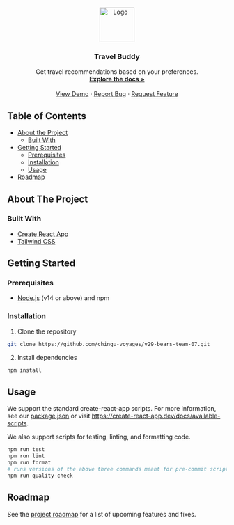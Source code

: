 <!-- PROJECT LOGO -->
<br />
<p align="center">
  <a href="https://github.com/chingu-voyages/v29-bears-team-07">
    <img src="https://chingu.io/logo-with-text-192.png" alt="Logo" height="80">
  </a>

  <h3 align="center">Travel Buddy</h3>

  <p align="center">
    Get travel recommendations based on your preferences.
    <br />
    <a href="https://github.com/chingu-voyages/v29-bears-team-07"><strong>Explore the docs »</strong></a>
    <br />
    <br />
    <a href="https://travel-buddy-8ew3l.ondigitalocean.app/">View Demo</a>
    ·
    <a href="https://github.com/chingu-voyages/v29-bears-team-07/issues/new?assignees=&labels=bug&template=bug-v29-bears-team-07rt-template.md&title=">Report Bug</a>
    ·
    <a href="https://github.com/chingu-voyages/v29-bears-team-07/issues/new?assignees=&labels=user_story&template=user-story-template.md&title=">Request Feature</a>
  </p>
</p>

<!-- TABLE OF CONTENTS -->

## Table of Contents

- [About the Project](#about-the-project)
  - [Built With](#built-with)
- [Getting Started](#getting-started)
  - [Prerequisites](#prerequisites)
  - [Installation](#installation)
  - [Usage](#usage)
- [Roadmap](#roadmap)
  <!-- - [Contributing](#contributing) -->
  <!-- - [License](#license) -->
  <!-- - [Contributors](#contributors-) -->

<!-- ABOUT THE PROJECT -->

## About The Project

<!-- [![Product Name Screen Shot][./example.png]](https://travel-buddy-8ew3l.ondigitalocean.app/) -->

### Built With

- [Create React App](https://create-react-app.dev/)
- [Tailwind CSS](https://tailwindcss.com/)

<!-- GETTING STARTED -->

## Getting Started

### Prerequisites

- [Node.js](https://nodejs.org) (v14 or above) and npm

### Installation

1. Clone the repository

```sh
git clone https://github.com/chingu-voyages/v29-bears-team-07.git
```

2. Install dependencies

```sh
npm install
```

<!-- USAGE EXAMPLES -->

## Usage

We support the standard create-react-app scripts. For more information, see our [package.json](./package.json) or visit https://create-react-app.dev/docs/available-scripts.

We also support scripts for testing, linting, and formatting code.
```sh
npm run test
npm run lint
npm run format
# runs versions of the above three commands meant for pre-commit scripts and CI pipelines
npm run quality-check
```

<!-- ROADMAP -->

## Roadmap

See the [project roadmap](https://github.com/chingu-voyages/v29-bears-team-07/projects/1) for a list of upcoming features and fixes.

<!-- CONTRIBUTING -->

<!-- ## Contributing

Contributions are what make the open source community such an amazing place to be learn, inspire, and create. Any contributions you make are **greatly appreciated**.

1. Fork the Project
2. Create your Feature Branch (`git checkout -b feature/AmazingFeature`)
3. Commit your Changes (`git commit -m 'feat: Add some AmazingFeature'`)
4. Push to the Branch (`git push origin feature/AmazingFeature`)
5. Open a Pull Request

You are requested to follow the contribution guidelines specified in [CONTRIBUTING.md](./CONTRIBUTING.md) while contributing to the project :smile:. -->

<!-- LICENSE -->
<!--
## License

Distributed under the MIT License. See [`LICENSE`](./LICENSE) for more information. -->
